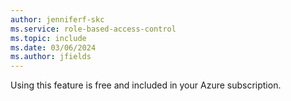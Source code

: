 ```yaml
---
author: jenniferf-skc
ms.service: role-based-access-control
ms.topic: include
ms.date: 03/06/2024
ms.author: jfields
---
```


Using this feature is free and included in your Azure subscription.